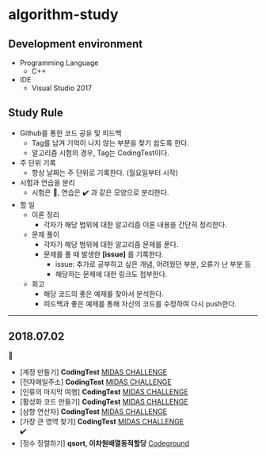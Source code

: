 # algorithm-study

## Development environment
* Programming Language
    * C++
* IDE
    * Visual Studio 2017

## Study Rule
* Github를 통한 코드 공유 및 피드백
    * Tag를 남겨 기억이 나지 않는 부분을 찾기 쉽도록 한다.    
    * 알고리즘 시험의 경우, Tag는 CodingTest이다.
* 주 단위 기록
    * 항상 날짜는 주 단위로 기록한다. (월요일부터 시작)
* 시험과 연습을 분리
    * 시험은 :memo:, 연습은 :heavy_check_mark: 과 같은 모양으로 분리한다.
* 할 일
    * 이론 정리
        * 각자가 해당 범위에 대한 알고리즘 이론 내용을 간단히 정리한다.
    * 문제 풀이
        * 각자가 해당 범위에 대한 알고리즘 문제를 푼다.
        * 문제를 풀 때 발생한 **[issue]** 를 기록한다.
            * issue: 추가로 공부하고 싶은 개념, 어려웠던 부분, 오류가 난 부분 등
            * 해당하는 문제에 대한 링크도 첨부한다.
    * 회고
        * 해당 코드의 좋은 예제를 찾아서 분석한다.
        * 피드백과 좋은 예제를 통해 자신의 코드를 수정하여 다시 push한다.

---

## 2018.07.02
:memo:
* [계정 만들기] __CodingTest__ [MIDAS CHALLENGE](/contents/midas-challenge/풀이/1번.md)
* [전자메일주소] __CodingTest__ [MIDAS CHALLENGE](/contents/midas-challenge/풀이/2번.md)
* [인류의 마지막 여행] __CodingTest__ [MIDAS CHALLENGE](/contents/midas-challenge/풀이/3번.md)
* [활성화 코드 만들기] __CodingTest__ [MIDAS CHALLENGE](/contents/midas-challenge/풀이/4번.md)
* [삼항 연산자] __CodingTest__ [MIDAS CHALLENGE](/contents/midas-challenge/풀이/5번.md)
* [가장 큰 영역 찾기] __CodingTest__ [MIDAS CHALLENGE](/contents/midas-challenge/풀이/6번.md)
<br/>:heavy_check_mark:
* [정수 정렬하기] __qsort, 이차원배열동적할당__ [Codeground](/contents/codeground/2018-07-02/정수-정렬하기.md)



<!--    * 공유 및 피드백
        1. 각자가 푼 문제에 대한 코드를 feature branch를 따서 github에 push한 후 pull request를 날린다.
        2. 상대방의 코드를 확인한 후 GUI(Github page)를 이용하여 피드백을 적는다.
        3. 피드백을 적은 후 해당하는 feature branch를 merge한다. -->
